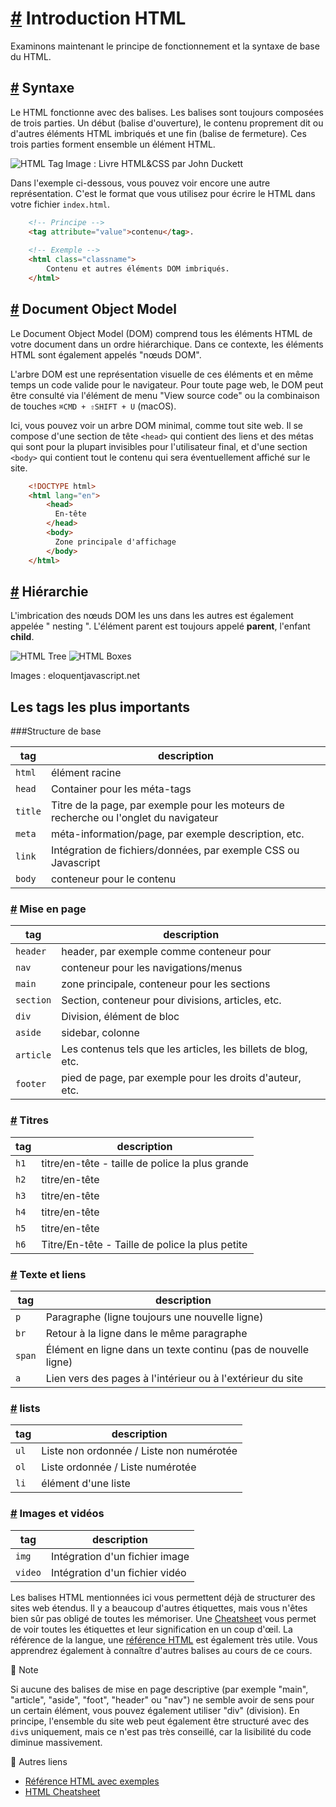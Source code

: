 [#](#introduction-html) Introduction HTML
=====================================

Examinons maintenant le principe de fonctionnement et la syntaxe de base du HTML.

[#](#syntaxe) Syntaxe
-------------------

Le HTML fonctionne avec des balises. Les balises sont toujours composées de trois parties. Un début (balise d'ouverture), le contenu proprement dit ou d'autres éléments HTML imbriqués et une fin (balise de fermeture). Ces trois parties forment ensemble un élément HTML.

![HTML Tag](https://github.com/inetis-ch/viscom-cie1/raw/main/asset/img/html_tags.d09c91d9.jpg) Image : Livre HTML&CSS par John Duckett

Dans l'exemple ci-dessous, vous pouvez voir encore une autre représentation. C'est le format que vous utilisez pour écrire le HTML dans votre fichier `index.html`.

```html
    <!-- Principe -->
    <tag attribute="value">contenu</tag>.
    
    <!-- Exemple -->
    <html class="classname">
        Contenu et autres éléments DOM imbriqués.
    </html>
```    

[#](#document-objet-modèle) Document Object Model
-------------------------------------------------

Le Document Object Model (DOM) comprend tous les éléments HTML de votre document dans un ordre hiérarchique. Dans ce contexte, les éléments HTML sont également appelés "nœuds DOM".

L'arbre DOM est une représentation visuelle de ces éléments et en même temps un code valide pour le navigateur. Pour toute page web, le DOM peut être consulté via l'élément de menu "View source code" ou la combinaison de touches `⌘CMD + ⇧SHIFT + U` (macOS).

Ici, vous pouvez voir un arbre DOM minimal, comme tout site web. Il se compose d'une section de tête `<head>` qui contient des liens et des métas qui sont pour la plupart invisibles pour l'utilisateur final, et d'une section `<body>` qui contient tout le contenu qui sera éventuellement affiché sur le site.

```html
    <!DOCTYPE html>
    <html lang="en">
        <head>
          En-tête
        </head>
        <body>
          Zone principale d'affichage
        </body>
    </html>
```    

[#](#nesting-parent-enfant) Hiérarchie
--------------------------------------------------

L'imbrication des nœuds DOM les uns dans les autres est également appelée " nesting ". L'élément parent est toujours appelé **parent**, l'enfant **child**.

![HTML Tree](https://github.com/inetis-ch/viscom-cie1/raw/main/asset/img/html_tree.e7dfdcd7.svg) ![HTML Boxes](https://github.com/inetis-ch/viscom-cie1/raw/main/asset/img/html_boxes.6665c487.svg)

Images : eloquentjavascript.net

Les tags les plus importants
-----------------------------------------------

###Structure de base

| tag | description |
| --- | --- |
| `html` | élément racine |
| `head` | Container pour les méta-tags |
| `title` | Titre de la page, par exemple pour les moteurs de recherche ou l'onglet du navigateur
| `meta` | méta-information/page, par exemple description, etc. |
| `link` |Intégration de fichiers/données, par exemple CSS ou Javascript
| `body` | conteneur pour le contenu |

### [#](#mise-en-page) Mise en page

| tag | description |
| --- | --- |
| `header` | header, par exemple comme conteneur pour |nav` |
| `nav` | conteneur pour les navigations/menus |
| `main` | zone principale, conteneur pour les sections |
| `section` | Section, conteneur pour divisions, articles, etc. |
| `div` | Division, élément de bloc |
| `aside` | sidebar, colonne |
| `article` | Les contenus tels que les articles, les billets de blog, etc. |
| `footer` |  pied de page, par exemple pour les droits d'auteur, etc. |

### [#](#titres-titres) Titres

| tag | description |
| --- | --- |
| `h1` | titre/en-tête - taille de police la plus grande |
| `h2` | titre/en-tête |
| `h3` | titre/en-tête |
| `h4` | titre/en-tête |
| `h5` | titre/en-tête |
| `h6` | Titre/En-tête - Taille de police la plus petite |

### [#](#text-links) Texte et liens

| tag | description |
| --- | --- |
| `p` | Paragraphe (ligne toujours une nouvelle ligne) |
| `br` | Retour à la ligne dans le même paragraphe |
| `span` | Élément en ligne dans un texte continu (pas de nouvelle ligne) |
| `a` | Lien vers des pages à l'intérieur ou à l'extérieur du site

### [#](#listen) lists

| tag | description |
| --- | --- |
| `ul` | Liste non ordonnée / Liste non numérotée |
| `ol` | Liste ordonnée / Liste numérotée |
| `li` | élément d'une liste |

### [#](#images-vidéos) Images et vidéos

| tag | description |
| --- | --- |
| `img` | Intégration d'un fichier image |
| `video` | Intégration d'un fichier vidéo |

Les balises HTML mentionnées ici vous permettent déjà de structurer des sites web étendus. Il y a beaucoup d'autres étiquettes, mais vous n'êtes bien sûr pas obligé de toutes les mémoriser. Une [Cheatsheet](https://websitesetup.org/HTML5-cheat-sheet.pdf) vous permet de voir toutes les étiquettes et leur signification en un coup d'œil. La référence de la langue, une [référence HTML](https://htmlreference.io/) est également très utile. Vous apprendrez également à connaître d'autres balises au cours de ce cours.

:memo: Note

Si aucune des balises de mise en page descriptive (par exemple "main", "article", "aside", "foot", "header" ou "nav") ne semble avoir de sens pour un certain élément, vous pouvez également utiliser "div" (division). En principe, l'ensemble du site web peut également être structuré avec des `div`s uniquement, mais ce n'est pas très conseillé, car la lisibilité du code diminue massivement.

 :link: Autres liens

* [Référence HTML avec exemples](https://htmlreference.io/)
* [HTML Cheatsheet](https://websitesetup.org/HTML5-cheat-sheet.pdf)
